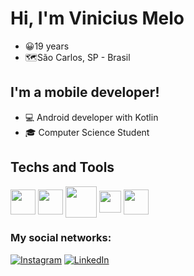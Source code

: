 # Hi, I'm Vinicius Melo
<ul>
  <li>😀19 years</li>
  <li>🗺São Carlos, SP - Brasil</li>
</ul>

## I'm a mobile developer!

<ul>
  <li>💻 Android developer with Kotlin</li>
  <li>🎓 Computer Science Student</li>
</ul>

## Techs and Tools
<div>
  <img align="center" weigh="40px" height="40px" alt"kotlin" src="https://img.icons8.com/?size=100&id=ZoxjA0jZDdFZ&format=png&color=000000"/>  
  <img align="center" weigh="40px" height="40px" alt"android" src="https://img.icons8.com/?size=100&id=17836&format=png&color=000000"/>  
  <img align="center" weigh="50px" height="50px" alt"jetpack" src="https://tabris.com/wp-content/uploads/2021/06/jetpack-compose-icon_RGB.png"/>
  <img align="center" weigh="35px" height="35px" alt"xml" src="https://img.icons8.com/?size=100&id=GIchiTBRmoJm&format=png&color=000000"/>
  <img align="center" weigh="40px" height="40px" alt"androidstudio" src="https://img.icons8.com/?size=100&id=04OFrkjznvcd&format=png&color=000000"/>
</div>


### My social networks:

[![Instagram](https://img.shields.io/badge/Instagram-E4405F?style=for-the-badge&logo=instagram&logoColor=white)](https://www.instagram.com/_viniciussmelo/)
[![LinkedIn](https://img.shields.io/badge/LinkedIn-0077B5?style=for-the-badge&logo=linkedin&logoColor=white)](https://www.linkedin.com/in/vinismelo/)
